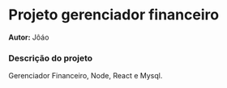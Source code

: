 # Projeto gerenciador financeiro

**Autor:** Jôáo

### Descrição do projeto

Gerenciador Financeiro, Node, React e Mysql.
